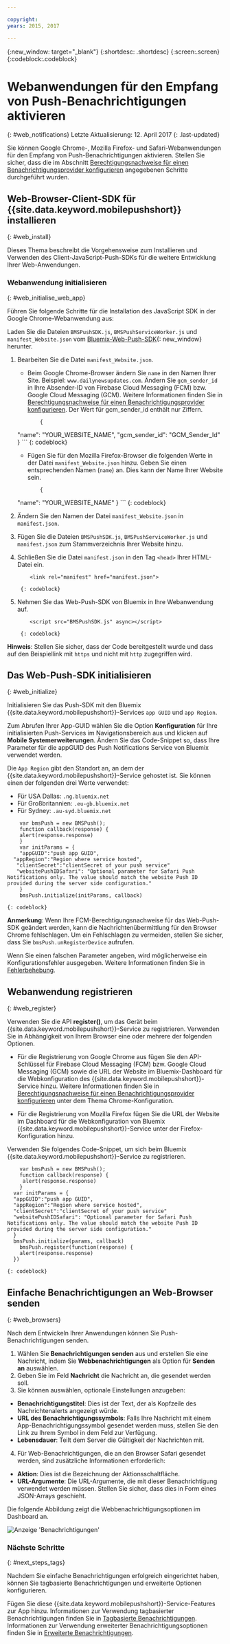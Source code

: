 ```yaml
---

copyright:
years: 2015, 2017

---
```


{:new_window: target="_blank"}
{:shortdesc: .shortdesc}
{:screen:.screen}
{:codeblock:.codeblock}

# Webanwendungen für den Empfang von Push-Benachrichtigungen aktivieren
{: #web_notifications}
Letzte Aktualisierung: 12. April 2017
{: .last-updated}

Sie können Google Chrome-, Mozilla Firefox- und Safari-Webanwendungen für den Empfang von Push-Benachrichtigungen aktivieren. Stellen Sie sicher, dass die im Abschnitt [Berechtigungsnachweise für einen Benachrichtigungsprovider konfigurieren](t__main_push_config_provider.html) angegebenen Schritte durchgeführt wurden.

## Web-Browser-Client-SDK für {{site.data.keyword.mobilepushshort}} installieren
{: #web_install}

Dieses Thema beschreibt die Vorgehensweise zum Installieren und Verwenden des Client-JavaScript-Push-SDKs für die weitere Entwicklung Ihrer Web-Anwendungen.

### Webanwendung initialisieren
{: #web_initialise_web_app}

Führen Sie folgende Schritte für die Installation des JavaScript SDK in der Google Chrome-Webanwendung aus:

Laden Sie die Dateien `BMSPushSDK.js`, `BMSPushServiceWorker.js` und `manifest_Website.json` vom [Bluemix-Web-Push-SDK](https://codeload.github.com/ibm-bluemix-mobile-services/bms-clientsdk-javascript-webpush/zip/master){: new_window} herunter.

1. Bearbeiten Sie die Datei `manifest_Website.json`.
	- Beim Google Chrome-Browser ändern Sie `name` in den Namen Ihrer Site. Beispiel: `www.dailynewsupdates.com`. Ändern Sie `gcm_sender_id` in Ihre Absender-ID von Firebase Cloud Messaging (FCM) bzw. Google Cloud Messaging (GCM). Weitere Informationen finden Sie in [Berechtigungsnachweise für einen Benachrichtigungsprovider konfigurieren](t__main_push_config_provider.html). Der Wert für gcm_sender_id enthält nur Ziffern.

		```
			{
	"name": "YOUR_WEBSITE_NAME",
  			"gcm_sender_id": "GCM_Sender_Id"
			 }
		```
    		{: codeblock}
 
	- Fügen Sie für den Mozilla Firefox-Browser die folgenden Werte in der Datei `manifest_Website.json` hinzu. Geben Sie einen entsprechenden Namen (`name`) an. Dies kann der Name Ihrer Website sein.

		```
			{ 
	"name": "YOUR_WEBSITE_NAME"
			 }
		```
    		{: codeblock}

2. Ändern Sie den Namen der Datei `manifest_Website.json` in `manifest.json`.
3. Fügen Sie die Dateien `BMSPushSDK.js`, `BMSPushServiceWorker.js` und `manifest.json` zum Stammverzeichnis Ihrer Website hinzu.
3. Schließen Sie die Datei `manifest.json` in den Tag `<head>` Ihrer HTML-Datei ein.
	```
		<link rel="manifest" href="manifest.json">
	```
    	{: codeblock}
4. Nehmen Sie das Web-Push-SDK von Bluemix in Ihre Webanwendung auf.
	```
		<script src="BMSPushSDK.js" async></script>
	```
    	{: codeblock}

**Hinweis**: Stellen Sie sicher, dass der Code bereitgestellt wurde und dass auf den Beispiellink mit `https` und nicht mit `http` zugegriffen wird. 

## Das Web-Push-SDK initialisieren 
{: #web_initialize}

Initialisieren Sie das Push-SDK mit den Bluemix {{site.data.keyword.mobilepushshort}}-Services `app GUID` und `app Region`.  

Zum Abrufen Ihrer App-GUID wählen Sie die Option **Konfiguration** für Ihre initialisierten Push-Services im Navigationsbereich aus und klicken auf **Mobile Systemerweiterungen**. Ändern Sie das Code-Snippet so, dass Ihre Parameter für die appGUID des Push Notifications Service von Bluemix verwendet werden.

Die `App Region` gibt den Standort an, an dem der {{site.data.keyword.mobilepushshort}}-Service gehostet ist. Sie können einen der folgenden drei Werte verwendet:

 - Für USA Dallas:	 `.ng.bluemix.net`
 - Für Großbritannien:			 `.eu-gb.bluemix.net`
 - Für Sydney:		 `.au-syd.bluemix.net`

```
	var bmsPush = new BMSPush();
    function callback(response) {
 	alert(response.response)
    }
  	var initParams = {
  	"appGUID":"push app GUID",
  "appRegion":"Region where service hosted",
   "clientSecret":"clientSecret of your push service"
   "websitePushIDSafari": "Optional parameter for Safari Push Notifications only. The value should match the website Push ID provided during the server side configuration."
    }
  	bmsPush.initialize(initParams, callback)
```
	{: codeblock}

**Anmerkung**: Wenn Ihre FCM-Berechtigungsnachweise für das Web-Push-SDK geändert werden, kann die Nachrichtenübermittlung für den Browser Chrome fehlschlagen. Um ein Fehlschlagen zu vermeiden, stellen Sie sicher, dass Sie `bmsPush.unRegisterDevice` aufrufen.

Wenn Sie einen falschen Parameter angeben, wird möglicherweise ein Konfigurationsfehler ausgegeben. Weitere Informationen finden Sie in [Fehlerbehebung](troubleshooting.html).

## Webanwendung registrieren
{: #web_register}

Verwenden Sie die API **register()**, um das Gerät beim {{site.data.keyword.mobilepushshort}}-Service zu registrieren. Verwenden Sie in Abhängigkeit von Ihrem Browser eine oder mehrere der folgenden Optionen.

- Für die Registrierung von Google Chrome aus fügen Sie den API-Schlüssel für Firebase Cloud Messaging (FCM) bzw. Google Cloud Messaging (GCM) sowie die URL der Website im Bluemix-Dashboard für die Webkonfiguration des {{site.data.keyword.mobilepushshort}}-Service hinzu. Weitere Informationen finden Sie in [Berechtigungsnachweise für einen Benachrichtigungsprovider konfigurieren](t__main_push_config_provider.html) unter dem Thema Chrome-Konfiguration. 

- Für die Registrierung von Mozilla Firefox fügen Sie die URL der Website im Dashboard für die Webkonfiguration von Bluemix {{site.data.keyword.mobilepushshort}}-Service unter der Firefox-Konfiguration hinzu.

Verwenden Sie folgendes Code-Snippet, um sich beim Bluemix {{site.data.keyword.mobilepushshort}}-Service zu registrieren.

```
	var bmsPush = new BMSPush();
    function callback(response) {
     alert(response.response)
    }
  var initParams = {
  "appGUID":"push app GUID",
  "appRegion":"Region where service hosted",
  "clientSecret":"clientSecret of your push service"
  "websitePushIDSafari": "Optional parameter for Safari Push Notifications only. The value should match the website Push ID provided during the server side configuration."
  }
  bmsPush.initialize(params, callback)
    bmsPush.register(function(response) {
    alert(response.response)
  })
```
    {: codeblock}


## Einfache Benachrichtigungen an Web-Browser senden
{: #web_browsers}

Nach dem Entwickeln Ihrer Anwendungen können Sie Push-Benachrichtigungen senden. 

1. Wählen Sie **Benachrichtigungen senden** aus und erstellen Sie eine Nachricht, indem Sie **Webbenachrichtigungen** als Option für **Senden an** auswählen. 
2. Geben Sie im Feld **Nachricht** die Nachricht an, die gesendet werden soll.
3. Sie können auswählen, optionale Einstellungen anzugeben:
  - **Benachrichtigungstitel**: Dies ist der Text, der als Kopfzeile des Nachrichtenalerts angezeigt würde.
  - **URL des Benachrichtigungssymbols**: Falls Ihre Nachricht mit einem App-Benachrichtigungssymbol gesendet werden muss, stellen Sie den Link zu Ihrem Symbol in dem Feld zur Verfügung.
  - **Lebensdauer**: Teilt dem Server die Gültigkeit der Nachrichten mit.
4. Für Web-Benachrichtigungen, die an den Browser Safari gesendet werden, sind zusätzliche Informationen erforderlich:
  - **Aktion**: Dies ist die Bezeichnung der Aktionsschaltfläche.
  - **URL-Argumente**: Die URL-Argumente, die mit dieser Benachrichtigung verwendet werden müssen. Stellen Sie sicher, dass dies in Form eines JSON-Arrays geschieht. 
 
Die folgende Abbildung zeigt die Webbenachrichtigungsoptionen im Dashboard an.

  ![Anzeige 'Benachrichtigungen'](images/DashboardWebpush.jpg)


### Nächste Schritte
{: #next_steps_tags}

Nachdem Sie einfache Benachrichtigungen erfolgreich eingerichtet haben, können Sie tagbasierte Benachrichtigungen und erweiterte Optionen konfigurieren.

Fügen Sie diese {{site.data.keyword.mobilepushshort}}-Service-Features zur App hinzu.
Informationen zur Verwendung tagbasierter Benachrichtigungen finden Sie in [Tagbasierte Benachrichtigungen](c_tag_basednotifications.html). Informationen zur Verwendung erweiterter Benachrichtigungsoptionen finden Sie in [Erweiterte Benachrichtigungen](t_advance_badge_sound_payload.html).






